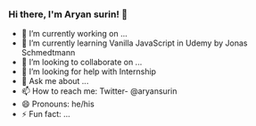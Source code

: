 ### Hi there, I'm Aryan surin! 👋


- 🔭 I’m currently working on ...
- 🌱 I’m currently learning Vanilla JavaScript in Udemy by Jonas Schmedtmann
- 👯 I’m looking to collaborate on ...
- 🤔 I’m looking for help with Internship
- 💬 Ask me about ...
- 📫 How to reach me: Twitter- @aryansurin
- 😄 Pronouns: he/his
- ⚡ Fun fact: ...

